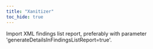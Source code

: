 ```yaml
---
title: "Xanitizer"
toc_hide: true
---
```

Import XML findings list report, preferably with parameter
\'generateDetailsInFindingsListReport=true\'.
